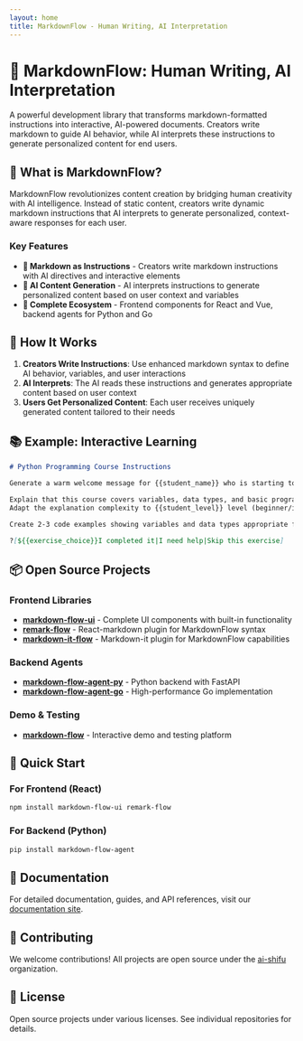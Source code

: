 ```yaml
---
layout: home
title: MarkdownFlow - Human Writing, AI Interpretation
---
```


# 🚀 MarkdownFlow: Human Writing, AI Interpretation

A powerful development library that transforms markdown-formatted instructions into interactive, AI-powered documents. Creators write markdown to guide AI behavior, while AI interprets these instructions to generate personalized content for end users.

## 📝 What is MarkdownFlow?

MarkdownFlow revolutionizes content creation by bridging human creativity with AI intelligence. Instead of static content, creators write dynamic markdown instructions that AI interprets to generate personalized, context-aware responses for each user.

### Key Features

- **📝 Markdown as Instructions** - Creators write markdown instructions with AI directives and interactive elements
- **🤖 AI Content Generation** - AI interprets instructions to generate personalized content based on user context and variables
- **🔌 Complete Ecosystem** - Frontend components for React and Vue, backend agents for Python and Go

## 🎯 How It Works

1. **Creators Write Instructions**: Use enhanced markdown syntax to define AI behavior, variables, and user interactions
2. **AI Interprets**: The AI reads these instructions and generates appropriate content based on user context
3. **Users Get Personalized Content**: Each user receives uniquely generated content tailored to their needs

## 📚 Example: Interactive Learning

```markdown
# Python Programming Course Instructions

Generate a warm welcome message for {{student_name}} who is starting to learn Python programming.

Explain that this course covers variables, data types, and basic programming concepts. 
Adapt the explanation complexity to {{student_level}} level (beginner/intermediate/advanced).

Create 2-3 code examples showing variables and data types appropriate for {{student_level}}.

?[${{exercise_choice}}I completed it|I need help|Skip this exercise]
```

## 📦 Open Source Projects

### Frontend Libraries
- **[markdown-flow-ui](https://github.com/ai-shifu/markdown-flow-ui)** - Complete UI components with built-in functionality
- **[remark-flow](https://github.com/ai-shifu/remark-flow)** - React-markdown plugin for MarkdownFlow syntax
- **[markdown-it-flow](https://github.com/ai-shifu/markdown-it-flow)** - Markdown-it plugin for MarkdownFlow capabilities

### Backend Agents
- **[markdown-flow-agent-py](https://github.com/ai-shifu/markdown-flow-agent-py)** - Python backend with FastAPI
- **[markdown-flow-agent-go](https://github.com/ai-shifu/markdown-flow-agent-go)** - High-performance Go implementation

### Demo & Testing
- **[markdown-flow](https://github.com/ai-shifu/markdown-flow)** - Interactive demo and testing platform

## 🚀 Quick Start

### For Frontend (React)
```bash
npm install markdown-flow-ui remark-flow
```

### For Backend (Python)
```bash
pip install markdown-flow-agent
```

## 📖 Documentation

For detailed documentation, guides, and API references, visit our [documentation site](/docs/).

## 🤝 Contributing

We welcome contributions! All projects are open source under the [ai-shifu](https://github.com/ai-shifu) organization.

## 📄 License

Open source projects under various licenses. See individual repositories for details.